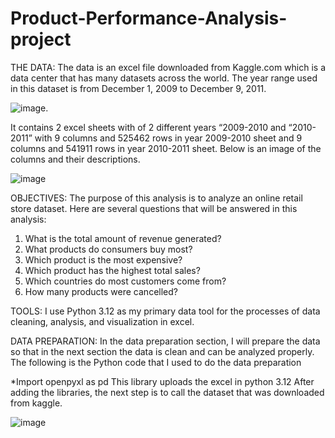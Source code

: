 # Product-Performance-Analysis-project
THE DATA:
The data is an excel file downloaded from Kaggle.com which is a data center that has many datasets across the world. The year range used in this dataset is from December 1, 2009 to December 9, 2011.

![image](https://github.com/To4nL3/Product-Performance-Analysis-project/assets/166645959/b6217781-b8a8-4bfa-9068-f44919c152f0).

It contains 2 excel sheets with of 2 different years “2009-2010 and “2010-2011” with 9 columns
and 525462 rows in year 2009-2010 sheet and 9 columns and 541911 rows in year 2010-2011 sheet. Below is an image of the columns and their descriptions.

![image](https://github.com/To4nL3/Product-Performance-Analysis-project/assets/166645959/fc11ed28-e098-4924-b804-3fbb1f7e24a1)

OBJECTIVES:
The purpose of this analysis is to analyze an online retail store dataset. Here are several questions that will be answered in this analysis:
1.	What is the total amount of revenue generated?
2.	What products do consumers buy most?
3.	Which product is the most expensive?
4.	Which product has the highest total sales?
5.	Which countries do most customers come from?
6.	How many products were cancelled?

TOOLS:
I use Python 3.12 as my primary data tool for the processes of data cleaning, analysis, and visualization in excel.

DATA PREPARATION:
In the data preparation section, I will prepare the data so that in the next section the data is clean and can be analyzed properly. The following is the Python code that I used to do the data preparation

*Import openpyxl as pd
This library uploads the excel in python 3.12
After adding the libraries, the next step is to call the dataset that was downloaded from kaggle.

![image](https://github.com/To4nL3/Product-Performance-Analysis-project/assets/166645959/e9548c0b-50d2-4b81-bb46-b495e1088774)
